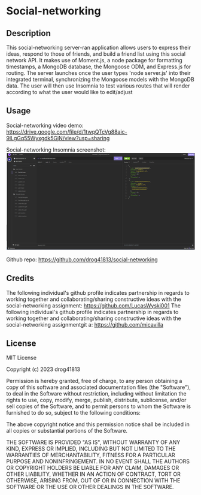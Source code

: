 # Social-networking

## Description
This social-networking server-ran application allows users to express their ideas, respond to those of friends, and build a friend list using this social network API. It makes use of Moment.js, a node package for formatting timestamps, a MongoDB database, the Mongoose ODM, and Express.js for routing. The server launches once the user types 'node server.js' into their integrated terminal, synchronizing the Mongoose models with the MongoDB data. The user will then use Insomnia to test various routes that will render according to what the user would like to edit/adjust

## Usage
Social-networking video demo: https://drive.google.com/file/d/1twqQTcVg88aic-9lLgGq55Wyxgdk5GjN/view?usp=sharing

Social-networking Insomnia screenshot: ![Alt text](/social-networking.png)

Github repo: https://github.com/drog41813/social-networking

## Credits
The following individual's github profile indicates partnership in regards to working together and collaborating/sharing constructive ideas with the social-networking assignment: https://github.com/LucasWyski001
The following individual's github profile indicates partnership in regards to working together and collaborating/sharing constructive ideas with the social-networking assignmentgit a: https://github.com/micavilla

## License
MIT License

Copyright (c) 2023 drog41813

Permission is hereby granted, free of charge, to any person obtaining a copy
of this software and associated documentation files (the "Software"), to deal
in the Software without restriction, including without limitation the rights
to use, copy, modify, merge, publish, distribute, sublicense, and/or sell
copies of the Software, and to permit persons to whom the Software is
furnished to do so, subject to the following conditions:

The above copyright notice and this permission notice shall be included in all
copies or substantial portions of the Software.

THE SOFTWARE IS PROVIDED "AS IS", WITHOUT WARRANTY OF ANY KIND, EXPRESS OR
IMPLIED, INCLUDING BUT NOT LIMITED TO THE WARRANTIES OF MERCHANTABILITY,
FITNESS FOR A PARTICULAR PURPOSE AND NONINFRINGEMENT. IN NO EVENT SHALL THE
AUTHORS OR COPYRIGHT HOLDERS BE LIABLE FOR ANY CLAIM, DAMAGES OR OTHER
LIABILITY, WHETHER IN AN ACTION OF CONTRACT, TORT OR OTHERWISE, ARISING FROM,
OUT OF OR IN CONNECTION WITH THE SOFTWARE OR THE USE OR OTHER DEALINGS IN THE
SOFTWARE.
